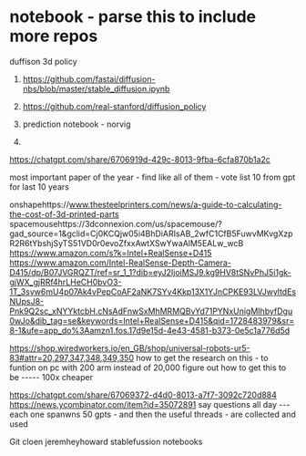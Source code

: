 # notebook - parse this to include more repos

duffison 3d policy

1. https://github.com/fastai/diffusion-nbs/blob/master/stable_diffusion.ipynb

2. https://github.com/real-stanford/diffusion_policy

3. prediction notebook - norvig 

4. 



  https://chatgpt.com/share/6706919d-429c-8013-9fba-6cfa870b1a2c


most important paper of the year - find like all of them - vote
list 10 from gpt for last 10 years


onshapehttps://www.thesteelprinters.com/news/a-guide-to-calculating-the-cost-of-3d-printed-parts
spacemousehttps://3dconnexion.com/us/spacemouse/?gad_source=1&gclid=Cj0KCQjw05i4BhDiARIsAB_2wfC1CfB5FuwvMKvgXzpR2R6tYbshjSyTS51VD0r0evoZfxxAwtXSwYwaAlM5EALw_wcB
https://www.amazon.com/s?k=Intel+RealSense+D415
https://www.amazon.com/Intel-RealSense-Depth-Camera-D415/dp/B07JVGRQZT/ref=sr_1_1?dib=eyJ2IjoiMSJ9.kg9HV8tSNvPhJ5i1gk-gjWX_gjRRf4hrLHeCH0bvO3-1T_3syw6mU4p07Ak4vPepCoAF2aNK7SYv4Kkp13X1YJnCPKE93LVJwyltdEsNUpsJ8-Pnk9Q2sc_xNYYktcbH.cNsAdFnwSxMhMRMQBvYd71PYNxUnigMIhbyfDgu0wJo&dib_tag=se&keywords=Intel+RealSense+D415&qid=1728483979&sr=8-1&ufe=app_do%3Aamzn1.fos.17d9e15d-4e43-4581-b373-0e5c1a776d5d


https://shop.wiredworkers.io/en_GB/shop/universal-robots-ur5-83#attr=20,297,347,348,349,350
how to get the research on this - to funtion on pc with  200 arm instead of 20,000
figure out how to get this to be ----- 100x cheaper

https://chatgpt.com/share/67069372-d4d0-8013-a7f7-3092c720d884
https://news.ycombinator.com/item?id=35072891
say questions all day --- each one spanwns 50 gpts - and then the useful threads - are collected and used


Git cloen jeremheyhoward stablefussion notebooks 